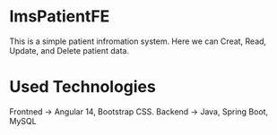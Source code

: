 # ImsPatientFE

This is a simple patient infromation system. Here we can Creat, Read, Update, and Delete patient data.

# Used Technologies
Frontned
-> Angular 14, Bootstrap CSS.
Backend
-> Java, Spring Boot, MySQL
